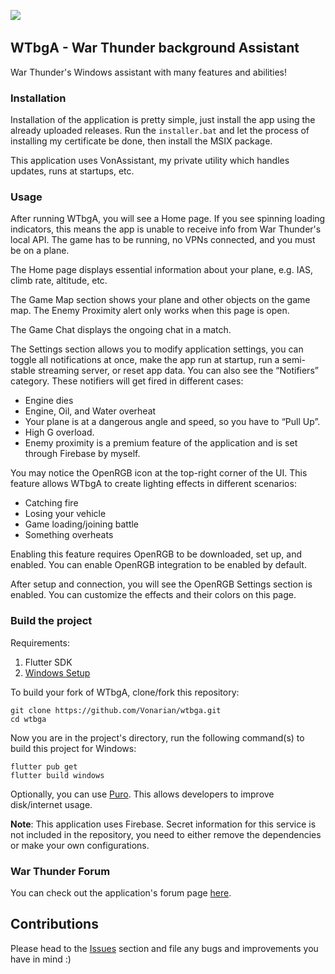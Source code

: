[![](https://img.shields.io/badge/fluent-design-blue?style=flat-square&color=gray&labelColor=0078D7)](https://github.com/bdlukaa/fluent_ui) 

## WTbgA - War Thunder background Assistant

War Thunder's Windows assistant with many features and abilities!

### Installation

Installation of the application is pretty simple, just install the app using the already uploaded releases. Run the `installer.bat` and let the process of installing my certificate be done, then install the MSIX package.

This application uses VonAssistant, my private utility which handles updates, runs at startups, etc.

### Usage

After running WTbgA, you will see a Home page. If you see spinning loading indicators, this means the app is unable to receive info from War Thunder's local API. The game has to be running, no VPNs connected, and you must be on a plane.

The Home page displays essential information about your plane, e.g. IAS, climb rate, altitude, etc.

The Game Map section shows your plane and other objects on the game map. The Enemy Proximity alert only works when this page is open.

The Game Chat displays the ongoing chat in a match.

The Settings section allows you to modify application settings, you can toggle all notifications at once, make the app run at startup, run a semi-stable streaming server, or reset app data. You can also see the “Notifiers” category. These notifiers will get fired in different cases:

*   Engine dies
*   Engine, Oil, and Water overheat
*   Your plane is at a dangerous angle and speed, so you have to “Pull Up”.
*   High G overload.
*   Enemy proximity is a premium feature of the application and is set through Firebase by myself.

You may notice the OpenRGB icon at the top-right corner of the UI. This feature allows WTbgA to create lighting effects in different scenarios:

*   Catching fire
*   Losing your vehicle
*   Game loading/joining battle
*   Something overheats

Enabling this feature requires OpenRGB to be downloaded, set up, and enabled. You can enable OpenRGB integration to be enabled by default.

After setup and connection, you will see the OpenRGB Settings section is enabled. You can customize the effects and their colors on this page.

### Build the project

Requirements:

1.  Flutter SDK
2.  [Windows Setup](https://docs.flutter.dev/get-started/install/windows#windows-setup)

To build your fork of WTbgA, clone/fork this repository:

```plaintext
git clone https://github.com/Vonarian/wtbga.git
cd wtbga
```

Now you are in the project's directory, run the following command(s) to build this project for Windows:

```plaintext
flutter pub get
flutter build windows
```

Optionally, you can use [Puro](https://puro.dev). This allows developers to improve disk/internet usage.

**Note**: This application uses Firebase. Secret information for this service is not included in the repository, you need to either remove the dependencies or make your own configurations.

### War Thunder Forum

You can check out the application's forum page [here](https://forum.warthunder.com/index.php?/topic/533554-war-thunder-background-assistant-wtbga/).

## Contributions

Please head to the [Issues](https://github.com/Vonarian/wtbga/issues) section and file any bugs and improvements you have in mind :)
